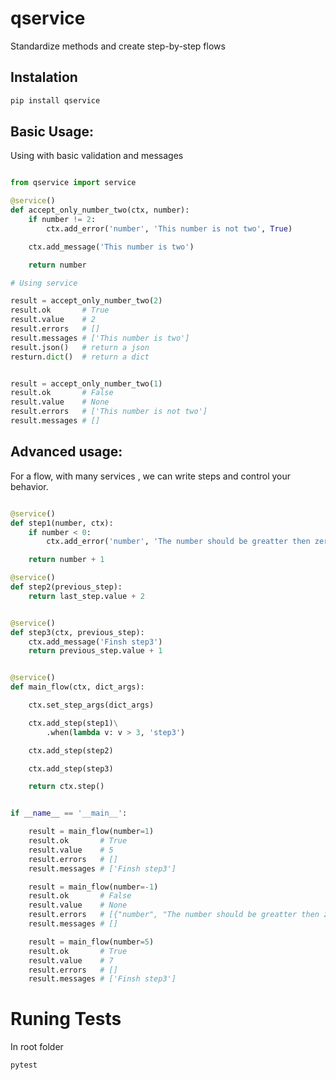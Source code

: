 # qservice

Standardize methods and create step-by-step flows

## Instalation

```python
pip install qservice
```

## Basic Usage:

Using with basic validation and messages

```python

from qservice import service

@service()
def accept_only_number_two(ctx, number):
    if number != 2:
        ctx.add_error('number', 'This number is not two', True)

    ctx.add_message('This number is two')

    return number

# Using service

result = accept_only_number_two(2)
result.ok       # True
result.value    # 2
result.errors   # []
result.messages # ['This number is two']
result.json()   # return a json
resturn.dict()  # return a dict


result = accept_only_number_two(1)
result.ok       # False
result.value    # None
result.errors   # ['This number is not two']
result.messages # []
```

## Advanced usage:

For a flow, with many services , we can write steps and control your behavior.

```python

@service()
def step1(number, ctx):
    if number < 0:
        ctx.add_error('number', 'The number should be greatter then zero', True)

    return number + 1

@service()
def step2(previous_step):
    return last_step.value + 2


@service()
def step3(ctx, previous_step):
    ctx.add_message('Finsh step3')
    return previous_step.value + 1


@service()
def main_flow(ctx, dict_args):

    ctx.set_step_args(dict_args)

    ctx.add_step(step1)\
        .when(lambda v: v > 3, 'step3')

    ctx.add_step(step2)

    ctx.add_step(step3)

    return ctx.step()


if __name__ == '__main__':

    result = main_flow(number=1)
    result.ok       # True
    result.value    # 5
    result.errors   # []
    result.messages # ['Finsh step3']

    result = main_flow(number=-1)
    result.ok       # False
    result.value    # None
    result.errors   # [{"number", "The number should be greatter then zero"}]
    result.messages # []

    result = main_flow(number=5)
    result.ok       # True
    result.value    # 7
    result.errors   # []
    result.messages # ['Finsh step3']


```

# Runing Tests

In root folder

```shell
pytest
```
